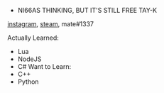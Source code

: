 - NI66AS THINKING, BUT IT'S STILL FREE TAY-K

[instagram](https://instagram.com/_mate666), [steam](https://steamcommunity.com/id/koreanmaffia), mate#1337

Actually Learned:
  - Lua
  - NodeJS
  - C#
Want to Learn:
  - C++
  - Python
